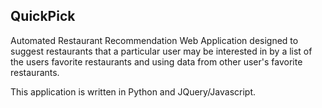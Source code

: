 ## QuickPick
Automated Restaurant Recommendation Web Application designed to suggest
restaurants that a particular user may be interested in by a list
of the users favorite restaurants and using data from other user's
favorite restaurants.

This application is written in Python and JQuery/Javascript.
